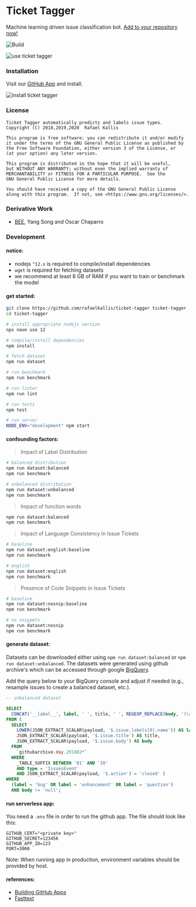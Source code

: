 # Ticket Tagger

Machine learning driven issue classification bot.
[Add to your repository now!](https://github.com/apps/ticket-tagger/installations/new)

![Build](https://github.com/rafaelkallis/ticket-tagger/workflows/Continuous%20Integration/badge.svg)

![use ticket tagger](https://thumbs.gfycat.com/GreedyBrownHochstettersfrog-size_restricted.gif)

### Installation

Visit our [GitHub App](https://github.com/apps/ticket-tagger) and install.

![install ticket tagger](https://thumbs.gfycat.com/AfraidLongGreatargus-size_restricted.gif)

### License

```
Ticket Tagger automatically predicts and labels issue types.
Copyright (C) 2018,2019,2020  Rafael Kallis

This program is free software: you can redistribute it and/or modify
it under the terms of the GNU General Public License as published by
the Free Software Foundation, either version 3 of the License, or
(at your option) any later version.

This program is distributed in the hope that it will be useful,
but WITHOUT ANY WARRANTY; without even the implied warranty of
MERCHANTABILITY or FITNESS FOR A PARTICULAR PURPOSE.  See the
GNU General Public License for more details.

You should have received a copy of the GNU General Public License
along with this program.  If not, see <https://www.gnu.org/licenses/>. 
```

### Derivative Work
- [BEE](https://github.com/sea-lab-wm/bee-tool), Yang Song and Oscar Chaparro

### Development

#### notice:

- nodejs `^12.x` is required to compile/install dependencies
- `wget` is required for fetching datasets
- we recommend at least 8 GB of RAM if you want to train or benchmark the model

#### get started:

```sh
git clone https://github.com/rafaelkallis/ticket-tagger ticket-tagger
cd ticket-tagger

# install appropriate nodejs version
npx nave use 12

# compile/install dependencies
npm install

# fetch dataset
npm run dataset

# run benchmark
npm run benchmark

# run linter
npm run lint

# run tests
npm test

# run server
NODE_ENV="development" npm start
```

#### confounding factors:

> Impact of Label Distribution

```sh
# balanced distribution
npm run dataset:balanced
npm run benchmark

# unbalanced distribution
npm run dataset:unbalanced
npm run benchmark
```

> Impact of function words

```sh
npm run dataset:balanced
npm run benchmark
```

> Impact of Language Consistency in Issue Tickets

```sh
# baseline
npm run dataset:english:baseline
npm run benchmark

# english
npm run dataset:english
npm run benchmark
```

> Presence of Code Snippets in Issue Tickets

```sh
# baseline
npm run dataset:nosnip:baseline
npm run benchmark

# no snippets
npm run dataset:nosnip
npm run benchmark
```

#### generate dataset:

Datasets can be downloaded either using `npm run dataset:balanced` or `npm run dataset:unbalanced`.
The datasets were generated using github archive's which can be accessed through google [BigQuery](https://console.cloud.google.com/bigquery).

Add the query below to your BigQuery console and adjust if needed (e.g., resample issues to create a balanced dataset, etc.).

```sql
-- unbalanced dataset

SELECT
  CONCAT('__label__', label, ' ', title, ' ', REGEXP_REPLACE(body, '(\r|\n|\r\n)',' '))
FROM (
  SELECT
    LOWER(JSON_EXTRACT_SCALAR(payload, '$.issue.labels[0].name')) AS label,
    JSON_EXTRACT_SCALAR(payload, '$.issue.title') AS title,
    JSON_EXTRACT_SCALAR(payload, '$.issue.body') AS body
  FROM
    `githubarchive.day.201802*`
  WHERE
    _TABLE_SUFFIX BETWEEN '01' AND '10'
    AND type = 'IssuesEvent'
    AND JSON_EXTRACT_SCALAR(payload, '$.action') = 'closed' )
WHERE 
  (label = 'bug' OR label = 'enhancement' OR label = 'question')
  AND body != 'null';
```

#### run serverless app:

You need a `.env` file in order to run the github app.
The file should look like this:

```
GITHUB_CERT="<private key>"
GITHUB_SECRET=123456
GITHUB_APP_ID=123
PORT=3000
```

Note: When running app in production, environment variables should be provided by host.

#### references:

- [Building GitHub Apps](https://developer.github.com/apps/building-github-apps/)
- [Fasttext](https://fasttext.cc)
